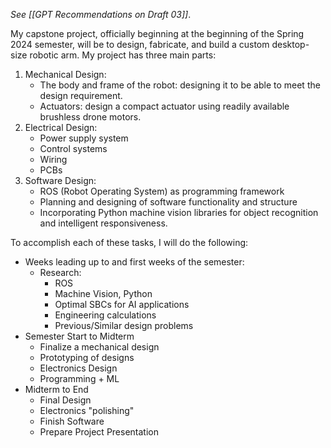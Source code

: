 *See [[GPT Recommendations on Draft 03]]*.

My capstone project, officially beginning at the beginning of the Spring 2024 semester, will be to design, fabricate, and build a custom desktop-size robotic arm. My project has three main parts:
1. Mechanical Design: 
	- The body and frame of the robot: designing it to be able to meet the design requirement. 
	- Actuators: design a compact actuator using readily available brushless drone motors.
1. Electrical Design: 
	- Power supply system
	- Control systems
	- Wiring
	- PCBs
1. Software Design: 
	- ROS (Robot Operating System) as programming framework
	- Planning and designing of software functionality and structure
	- Incorporating Python machine vision libraries for object recognition and intelligent responsiveness.

To accomplish each of these tasks, I will do the following: 
- Weeks leading up to and first weeks of the semester:
	- Research:
		- ROS
		- Machine Vision, Python
		- Optimal SBCs for AI applications 
		- Engineering calculations
		- Previous/Similar design problems
- Semester Start to Midterm
	- Finalize a mechanical design
	- Prototyping of designs
	- Electronics Design
	- Programming + ML
- Midterm to End
	- Final Design
	- Electronics "polishing"
	- Finish Software
	- Prepare Project Presentation

